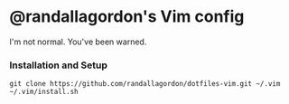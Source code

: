 # @randallagordon's Vim config

I'm not normal. You've been warned.

### Installation and Setup

    git clone https://github.com/randallagordon/dotfiles-vim.git ~/.vim
    ~/.vim/install.sh
